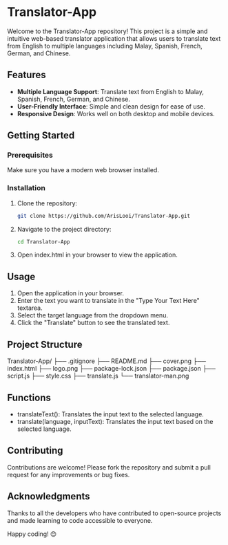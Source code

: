 # Translator-App

Welcome to the Translator-App repository! This project is a simple and intuitive web-based translator application that allows users to translate text from English to multiple languages including Malay, Spanish, French, German, and Chinese.

## Features

- **Multiple Language Support**: Translate text from English to Malay, Spanish, French, German, and Chinese.
- **User-Friendly Interface**: Simple and clean design for ease of use.
- **Responsive Design**: Works well on both desktop and mobile devices.

## Getting Started

### Prerequisites

Make sure you have a modern web browser installed.

### Installation

1. Clone the repository:
   ```bash
   git clone https://github.com/ArisLooi/Translator-App.git
2. Navigate to the project directory:
    ```bash
    cd Translator-App
3. Open index.html in your browser to view the application.

## Usage
1. Open the application in your browser.
2. Enter the text you want to translate in the "Type Your Text Here" textarea.
3. Select the target language from the dropdown menu.
4. Click the "Translate" button to see the translated text.

## Project Structure
Translator-App/
├── .gitignore
├── README.md
├── cover.png
├── index.html
├── logo.png
├── package-lock.json
├── package.json
├── script.js
├── style.css
├── translate.js
└── translator-man.png

## Functions
- translateText(): Translates the input text to the selected language.
- translate(language, inputText): Translates the input text based on the selected language.

## Contributing
Contributions are welcome! Please fork the repository and submit a pull request for any improvements or bug fixes.

## Acknowledgments
Thanks to all the developers who have contributed to open-source projects and made learning to code accessible to everyone.

Happy coding! 😊
